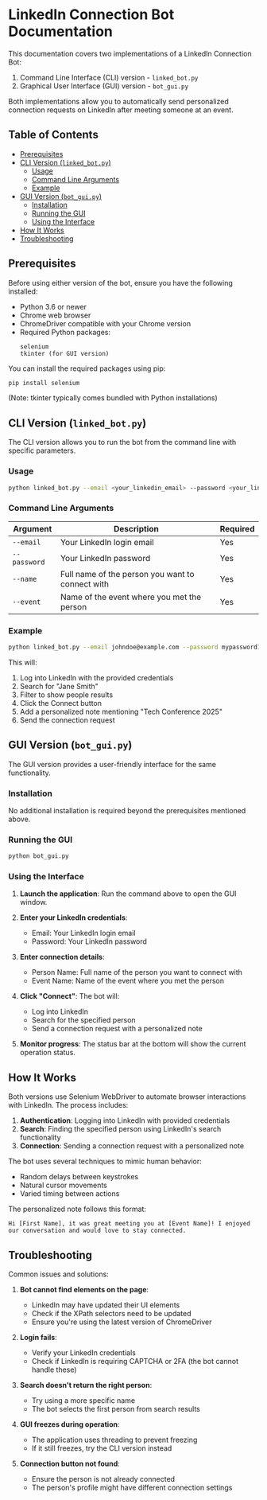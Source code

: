 # LinkedIn Connection Bot Documentation

This documentation covers two implementations of a LinkedIn Connection Bot:
1. Command Line Interface (CLI) version - `linked_bot.py`
2. Graphical User Interface (GUI) version - `bot_gui.py`

Both implementations allow you to automatically send personalized connection requests on LinkedIn after meeting someone at an event.

## Table of Contents
- [Prerequisites](#prerequisites)
- [CLI Version (`linked_bot.py`)](#cli-version-linked_botpy)
  - [Usage](#usage)
  - [Command Line Arguments](#command-line-arguments)
  - [Example](#example)
- [GUI Version (`bot_gui.py`)](#gui-version-bot_guipy)
  - [Installation](#installation)
  - [Running the GUI](#running-the-gui)
  - [Using the Interface](#using-the-interface)
- [How It Works](#how-it-works)
- [Troubleshooting](#troubleshooting)

## Prerequisites

Before using either version of the bot, ensure you have the following installed:
- Python 3.6 or newer
- Chrome web browser
- ChromeDriver compatible with your Chrome version
- Required Python packages:
  ```
  selenium
  tkinter (for GUI version)
  ```

You can install the required packages using pip:
```bash
pip install selenium
```
(Note: tkinter typically comes bundled with Python installations)

## CLI Version (`linked_bot.py`)

The CLI version allows you to run the bot from the command line with specific parameters.

### Usage

```bash
python linked_bot.py --email <your_linkedin_email> --password <your_linkedin_password> --name <person_name> --event <event_name>
```

### Command Line Arguments

| Argument | Description | Required |
|----------|-------------|----------|
| `--email` | Your LinkedIn login email | Yes |
| `--password` | Your LinkedIn password | Yes |
| `--name` | Full name of the person you want to connect with | Yes |
| `--event` | Name of the event where you met the person | Yes |

### Example

```bash
python linked_bot.py --email johndoe@example.com --password mypassword123 --name "Jane Smith" --event "Tech Conference 2025"
```

This will:
1. Log into LinkedIn with the provided credentials
2. Search for "Jane Smith"
3. Filter to show people results
4. Click the Connect button
5. Add a personalized note mentioning "Tech Conference 2025"
6. Send the connection request

## GUI Version (`bot_gui.py`)

The GUI version provides a user-friendly interface for the same functionality.

### Installation

No additional installation is required beyond the prerequisites mentioned above.

### Running the GUI

```bash
python bot_gui.py
```

### Using the Interface

1. **Launch the application**: Run the command above to open the GUI window.

2. **Enter your LinkedIn credentials**:
   - Email: Your LinkedIn login email
   - Password: Your LinkedIn password

3. **Enter connection details**:
   - Person Name: Full name of the person you want to connect with
   - Event Name: Name of the event where you met the person

4. **Click "Connect"**: The bot will:
   - Log into LinkedIn
   - Search for the specified person
   - Send a connection request with a personalized note

5. **Monitor progress**: The status bar at the bottom will show the current operation status.

## How It Works

Both versions use Selenium WebDriver to automate browser interactions with LinkedIn. The process includes:

1. **Authentication**: Logging into LinkedIn with provided credentials
2. **Search**: Finding the specified person using LinkedIn's search functionality
3. **Connection**: Sending a connection request with a personalized note

The bot uses several techniques to mimic human behavior:
- Random delays between keystrokes
- Natural cursor movements
- Varied timing between actions

The personalized note follows this format:
```
Hi [First Name], it was great meeting you at [Event Name]! I enjoyed our conversation and would love to stay connected.
```

## Troubleshooting

Common issues and solutions:

1. **Bot cannot find elements on the page**:
   - LinkedIn may have updated their UI elements
   - Check if the XPath selectors need to be updated
   - Ensure you're using the latest version of ChromeDriver

2. **Login fails**:
   - Verify your LinkedIn credentials
   - Check if LinkedIn is requiring CAPTCHA or 2FA (the bot cannot handle these)

3. **Search doesn't return the right person**:
   - Try using a more specific name
   - The bot selects the first person from search results

4. **GUI freezes during operation**:
   - The application uses threading to prevent freezing
   - If it still freezes, try the CLI version instead

5. **Connection button not found**:
   - Ensure the person is not already connected
   - The person's profile might have different connection settings
